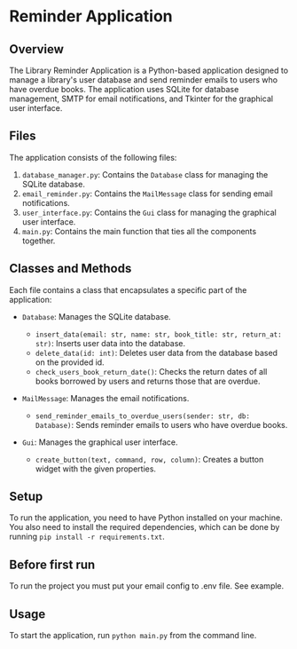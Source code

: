 # Reminder Application

## Overview
The Library Reminder Application is a Python-based application designed to manage a library's user database and send reminder emails to users who have overdue books. The application uses SQLite for database management, SMTP for email notifications, and Tkinter for the graphical user interface.

## Files
The application consists of the following files:

1. `database_manager.py`: Contains the `Database` class for managing the SQLite database.
2. `email_reminder.py`: Contains the `MailMessage` class for sending email notifications.
3. `user_interface.py`: Contains the `Gui` class for managing the graphical user interface.
4. `main.py`: Contains the main function that ties all the components together.

## Classes and Methods
Each file contains a class that encapsulates a specific part of the application:

- `Database`: Manages the SQLite database.
    - `insert_data(email: str, name: str, book_title: str, return_at: str)`: Inserts user data into the database.
    - `delete_data(id: int)`: Deletes user data from the database based on the provided id.
    - `check_users_book_return_date()`: Checks the return dates of all books borrowed by users and returns those that are overdue.

- `MailMessage`: Manages the email notifications.
    - `send_reminder_emails_to_overdue_users(sender: str, db: Database)`: Sends reminder emails to users who have overdue books.

- `Gui`: Manages the graphical user interface.
    - `create_button(text, command, row, column)`: Creates a button widget with the given properties.

## Setup
To run the application, you need to have Python installed on your machine. You also need to install the required dependencies, which can be done by running `pip install -r requirements.txt`.

## Before first run
To run the project you must put your email config to .env file. See example.

## Usage
To start the application, run `python main.py` from the command line.
